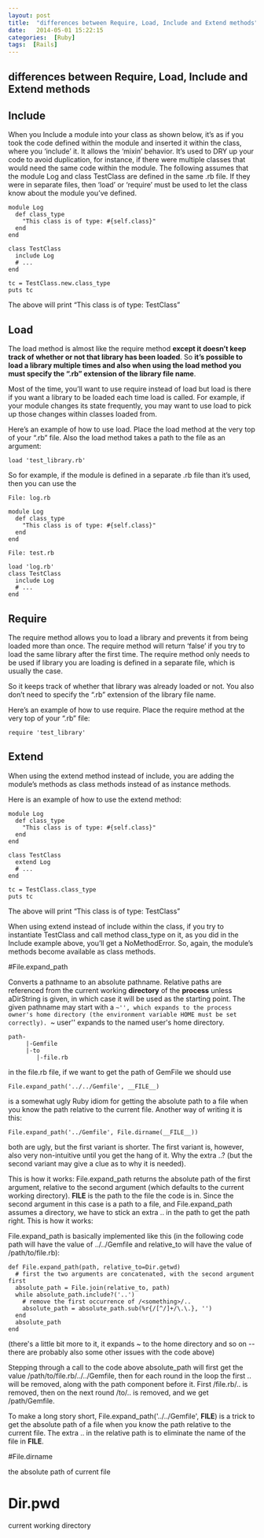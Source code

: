 ```yaml
---
layout: post
title:  "differences between Require, Load, Include and Extend methods"
date:   2014-05-01 15:22:15
categories:  [Ruby]
tags:  [Rails]
---
```



## differences between Require, Load, Include and Extend methods


## Include ##

When you Include a module into your class as shown below, it’s as if you took the code defined within the module and inserted it within the class, where you ‘include’ it. It allows the ‘mixin’ behavior. It’s used to DRY up your code to avoid duplication, for instance, if there were multiple classes that would need the same code within the module.
The following assumes that the module Log and class TestClass are defined in the same .rb file. If they were in separate files, then ‘load’ or ‘require’ must be used to let the class know about the module you’ve defined.


	module Log 
	  def class_type
	    "This class is of type: #{self.class}"
	  end
	end
	 
	class TestClass 
	  include Log 
	  # ... 
	end
	 
	tc = TestClass.new.class_type
	puts tc

The above will print “This class is of type: TestClass”

## Load ##

The load method is almost like the require method **except it doesn’t keep track of whether or not that library has been loaded**. So **it’s possible to load a library multiple times and also when using the load method you must specify the “.rb” extension of the library file name**.

Most of the time, you’ll want to use require instead of load but load is there if you want a library to be loaded each time load is called. For example, if your module changes its state frequently, you may want to use load to pick up those changes within classes loaded from.

Here’s an example of how to use load. Place the load method at the very top of your “.rb” file. Also the load method takes a path to the file as an argument:

	load 'test_library.rb'

So for example, if the module is defined in a separate .rb file than it’s used, then you can use the

`File: log.rb`

	module Log 
	  def class_type
	    "This class is of type: #{self.class}"
	  end
	end


 `File: test.rb`
	
	load 'log.rb'
	class TestClass 
	  include Log 
	  # ... 
	end
	

## Require ##

The require method allows you to load a library and prevents it from being loaded more than once. The require method will return ‘false’ if you try to load the same library after the first time. The require method only needs to be used if library you are loading is defined in a separate file, which is usually the case.

So it keeps track of whether that library was already loaded or not. You also don’t need to specify the “.rb” extension of the library file name.

Here’s an example of how to use require. Place the require method at the very top of your “.rb” file:

	require 'test_library'

## Extend ##

When using the extend method instead of include, you are adding the module’s methods as class methods instead of as instance methods.

Here is an example of how to use the extend method:

	module Log 
	  def class_type
	    "This class is of type: #{self.class}"
	  end
	end
	 
	class TestClass 
	  extend Log 
	  # ... 
	end
	 
	tc = TestClass.class_type
	puts tc

The above will print “This class is of type: TestClass”

When using extend instead of include within the class, if you try to instantiate TestClass and call method class_type on it, as you did in the Include example above, you’ll get a NoMethodError. So, again, the module’s methods become available as class methods.		


#File.expand_path

Converts a pathname to an absolute pathname. Relative paths are referenced from the current working **directory** of the **process** unless aDirString is given, in which case it will be used as the starting point. The given pathname may start with a ``~'', which expands to the process owner's home directory (the environment variable HOME must be set correctly). ``~ user'' expands to the named user's home directory.
	
	path-
		 |-Gemfile
		 |-to
			|-file.rb

in the file.rb file, if we want to get the path of GemFile we should use

	File.expand_path('../../Gemfile', __FILE__)

is a somewhat ugly Ruby idiom for getting the absolute path to a file when you know the path relative to the current file. Another way of writing it is this:

	File.expand_path('../Gemfile', File.dirname(__FILE__))

both are ugly, but the first variant is shorter. The first variant is, however, also very non-intuitive until you get the hang of it. Why the extra ..? (but the second variant may give a clue as to why it is needed).

This is how it works: File.expand_path returns the absolute path of the first argument, relative to the second argument (which defaults to the current working directory). __FILE__ is the path to the file the code is in. Since the second argument in this case is a path to a file, and File.expand_path assumes a directory, we have to stick an extra .. in the path to get the path right. This is how it works:

File.expand_path is basically implemented like this (in the following code path will have the value of ../../Gemfile and relative_to will have the value of /path/to/file.rb):

	def File.expand_path(path, relative_to=Dir.getwd)
	  # first the two arguments are concatenated, with the second argument first
	  absolute_path = File.join(relative_to, path)
	  while absolute_path.include?('..')
	    # remove the first occurrence of /<something>/..
	    absolute_path = absolute_path.sub(%r{/[^/]+/\.\.}, '')
	  end
	  absolute_path
	end
(there's a little bit more to it, it expands ~ to the home directory and so on -- there are probably also some other issues with the code above)

Stepping through a call to the code above absolute_path will first get the value /path/to/file.rb/../../Gemfile, then for each round in the loop the first .. will be removed, along with the path component before it. First /file.rb/.. is removed, then on the next round /to/.. is removed, and we get /path/Gemfile.

To make a long story short, File.expand_path('../../Gemfile', __FILE__) is a trick to get the absolute path of a file when you know the path relative to the current file. The extra .. in the relative path is to eliminate the name of the file in __FILE__.

#File.dirname

the absolute path of current file 

# Dir.pwd

current working directory

